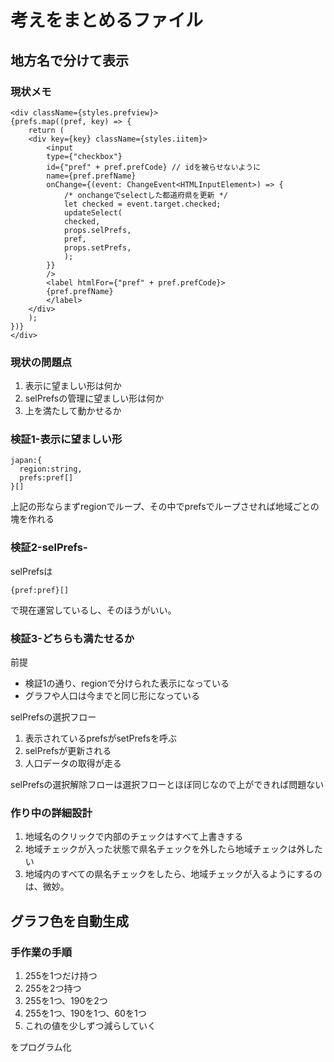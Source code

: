 # 考えをまとめるファイル
## 地方名で分けて表示
### 現状メモ
```
<div className={styles.prefview}>
{prefs.map((pref, key) => {
    return (
    <div key={key} className={styles.iitem}>
        <input
        type={"checkbox"}
        id={"pref" + pref.prefCode} // idを被らせないように
        name={pref.prefName}
        onChange={(event: ChangeEvent<HTMLInputElement>) => {
            /* onchangeでselectした都道府県を更新 */
            let checked = event.target.checked;
            updateSelect(
            checked,
            props.selPrefs,
            pref,
            props.setPrefs,
            );
        }}
        />
        <label htmlFor={"pref" + pref.prefCode}>
        {pref.prefName}
        </label>
    </div>
    );
})}
</div>
```
### 現状の問題点
1. 表示に望ましい形は何か
1. selPrefsの管理に望ましい形は何か
1. 上を満たして動かせるか
### 検証1-表示に望ましい形
```
japan:{
  region:string,
  prefs:pref[]
}[]
```
上記の形ならまずregionでループ、その中でprefsでループさせれば地域ごとの塊を作れる
### 検証2-selPrefs-
selPrefsは
```
{pref:pref}[]
```
で現在運営しているし、そのほうがいい。
### 検証3-どちらも満たせるか
前提
* 検証1の通り、regionで分けられた表示になっている  
* グラフや人口は今までと同じ形になっている

selPrefsの選択フロー
1. 表示されているprefsがsetPrefsを呼ぶ
1. selPrefsが更新される
1. 人口データの取得が走る

selPrefsの選択解除フローは選択フローとほぼ同じなので上ができれば問題ない

### 作り中の詳細設計
1. 地域名のクリックで内部のチェックはすべて上書きする
1. 地域チェックが入った状態で県名チェックを外したら地域チェックは外したい
1. 地域内のすべての県名チェックをしたら、地域チェックが入るようにするのは、微妙。
## グラフ色を自動生成
### 手作業の手順
1. 255を1つだけ持つ
1. 255を2つ持つ
1. 255を1つ、190を2つ
1. 255を1つ、190を1つ、60を1つ
1. これの値を少しずつ減らしていく

をプログラム化